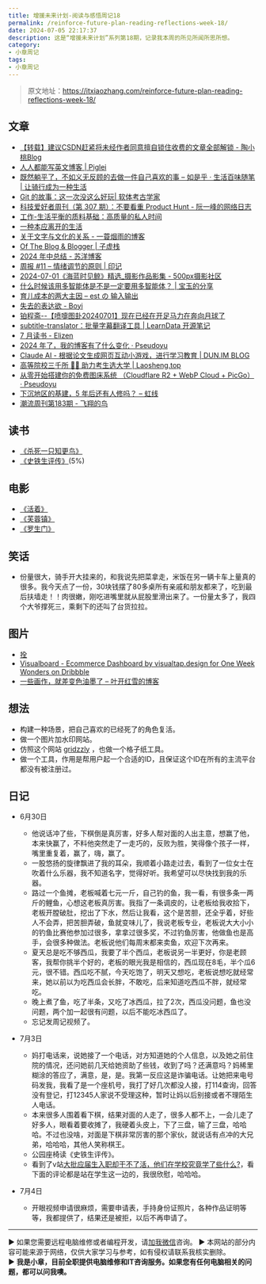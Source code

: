 ```yaml
---
title: 增援未来计划-阅读与感悟周记18
permalink: /reinforce-future-plan-reading-reflections-week-18/
date: 2024-07-05 22:17:37
description: 这是“增援未来计划”系列第18期，记录我本周的所见所闻所思所想。
category:
- 小章周记
tags:
- 小章周记
---
```


> 原文地址：<https://itxiaozhang.com/reinforce-future-plan-reading-reflections-week-18/>

## 文章

- [【转载】建议CSDN赶紧将未经作者同意擅自锁住收费的文章全部解锁 - 陶小桃Blog](https://www.52txr.cn/2024/csdnblockVIP.html)
- [人人都能写英文博客 | Piglei](https://www.piglei.com/articles/everyone-can-write-eng-blog/)
- [既然躺平了，不如义无反顾的去做一件自己喜欢的事 – 如是乎 · 生活百味随笔 | 让骑行成为一种生活](http://rushihu.com/archives/1451?)
- [Git 的故事：这一次没这么好玩| 软体考古学家](https://blog.brachiosoft.com/posts/git/)
- [科技爱好者周刊（第 307 期）：不要看重 Product Hunt - 阮一峰的网络日志](http://www.ruanyifeng.com/blog/2024/07/weekly-issue-307.html)
- [工作-生活平衡的质料基础：高质量的私人时间](https://stephenleng.com/cn/the-material-basis-for-work-life-balance/)
- [一种本应离开的生活](https://stephenleng.com/cn/a-life-that-should-have-been-left-behind/?utm_source=blogfinder)
- [关于文字与文化的关系 - 一蓑烟雨的博客](https://easyf12.top/posts/6286e655/?utm_source=blogfinder)
- [Of The Blog & Blogger | 子虚栈](https://blog.si-on.top/about/)
- [2024 年中总结 - 苏洋博客](https://soulteary.com/2024/06/30/2024-mid-year-summary.html?utm_source=blogfinder#%E6%95%B0%E5%AD%97%E5%8C%96%E9%A2%86%E5%9F%9F%E7%9A%84%E5%88%9B%E4%B8%9A)
- [周报 #11 – 情绪调节的原则 | 印记](https://yinji.org/5267.html?utm_source=blogfinder)
- [2024-07-01《海蓝时见鲸》精选_摄影作品影集 - 500px摄影社区](https://500px.com.cn/community/set/829dfc4b7f6e4e388f63ac10e48a831f/details)
- [什么时候该用多智能体是不是一定要用多智能体？ | 宝玉的分享](https://baoyu.io/blog/ai/when-to-use-multi-agent-systems-or-cot)
- [育儿成本的两大主因 – est の 输入输出](https://blog.est.im/2024/stderr-13)
- [失去的表达欲 - Boyi](https://www.boyilu.com/lost-desire-to-express)
- [铂程斋--【喷嚏图卦20240701】现在已经在开足马力在奔向月球了](https://www.dapenti.com/blog/more.asp?name=xilei&id=179593)
- [subtitle-translator：批量字幕翻译工具 | LearnData 开源笔记](https://newzone.top/apps/devdocs/subtitle-translator.html)
- [7 月读书 - Elizen](https://elizen.me/posts/2024/06/july-reading-plan/)
- [2024 年了，我的博客有了什么变化 · Pseudoyu](https://www.pseudoyu.com/zh/2024/06/29/what_changed_in_my_blog_2024/)
- [Claude AI - 根据论文生成网页互动小游戏，进行学习教育 | DUN.IM BLOG](https://blog.dun.im/anonymous/claude-ai-post-paper-to-mini-web-game.html)
- [高等院校三千所 👨‍🎓 助力考生选大学 | Laosheng.top](https://laosheng.top/fuwu/yuanxiao)
- [从零开始搭建你的免费图床系统 （Cloudflare R2 + WebP Cloud + PicGo） · Pseudoyu](https://www.pseudoyu.com/zh/2024/06/30/free_image_hosting_system_using_r2_webp_cloud_and_picgo/)
- [下沉地区的基建，5 年后还有人修吗？ – 虹线](https://1q43.blog/post/6031)
- [潮流周刊第183期 - 飞翔的鸟](https://weekly.tw93.fun/posts/183-%E9%A3%9E%E7%BF%94%E7%9A%84%E9%B8%9F/)

## 读书

- [《杀死一只知更鸟》](https://book.douban.com/subject/6781808/)
- [《史铁生评传》](https://book.douban.com/subject/30327272/)(5%)

## 电影

- [《活着》](https://movie.douban.com/subject/1292365/)
- [《芙蓉镇》](https://movie.douban.com/subject/1297880/)
- [《罗生门》](https://movie.douban.com/subject/1291879/)

## 笑话

- 份量很大，骑手开大挂来的，和我说先把菜拿走，米饭在另一辆卡车上量真的很多。我今天点了一份，30块钱摆了80多桌所有亲戚和朋友都来了，吃到最后扶墙走！！肉很嫩，刚吃进嘴里就从屁股里滑出来了。一份量太多了，我四个大爷撑死三，乘剩下的还叫了台货拉拉。

## 图片

- [拴](https://500px.com.cn/community/set/3cda45a9c229418082e9b6e9b7ec8f7c/details)
- [Visualboard - Ecommerce Dashboard by visualtap.design for One Week Wonders on Dribbble](https://dribbble.com/shots/24461031)
- [一些画作，就差变色油墨了 – 叶开红雪的博客](https://yekaihongxue.com/archives/667)

## 想法

- 构建一种场景，把自己喜欢的已经死了的角色复活。
- 做一个图片加水印网站。
- 仿照这个网站 [gridzzly](https://gridzzly.com/) ，也做一个格子纸工具。
- 做一个工具，作用是帮用户起一个合适的ID，且保证这个ID在所有的主流平台都没有被注册过。

## 日记

- 6月30日
  - 他说话冲了些，下棋倒是真厉害，好多人帮对面的人出主意，想赢了他，本来快赢了，不料他突然走了一走巧的，反败为胜，笑得像个孩子一样，嘴里重复着，赢了，嗨，赢了。
  - 一股悠扬的旋律飘进了我的耳朵，我顺着小路走过去，看到了一位女士在吹着什么乐器，我不知道名字，觉得好听。我希望可以尽快找到我的乐器。
  - 路过一个鱼摊，老板喊着七元一斤，自己钓的鱼，我一看，有很多条一两斤的鲤鱼，心想这老板真厉害。我指了一条调皮的，让老板给我收拾下，老板开膛破肚，挖出了下水，然后让我看，这个是苦胆，还全乎着，好些人不会弄，把苦胆弄破，鱼就变味儿了，我说老板专业，老板说大大小小的钓鱼比赛他参加过很多，拿拿过很多奖，不过钓鱼厉害，他做鱼也是高手，会很多种做法。老板说他们每周末都来卖鱼，欢迎下次再来。
  - 夏天总是吃不够西瓜，我要了半个西瓜，老板说另一半更好，你是老顾客，我帮你挑半个好的，老板的眼光我是相信的，西瓜现在8毛，半个瓜6元，很不错。西瓜吃不腻，今天吃饱了，明天又想吃，老板说想吃就经常来，她以前以为吃西瓜会长胖，不敢吃，后来知道吃西瓜不胖，就经常吃。
  - 晚上煮了鱼，吃了半条，又吃了冰西瓜，拉了2次，西瓜没问题，鱼也没问题，两个加一起很有问题，以后不能吃冰西瓜了。
  - 忘记发周记视频了。

- 7月3日
  - 妈打电话来，说她接了一个电话，对方知道她的个人信息，以及她之前住院的情况，还问她前几天给她资助了些钱，收到了吗？还满意吗？妈稀里糊涂的答应了，满意，是，是。我第一反应这是诈骗电话。让她把来电号码发我，我看了是一个座机号，我打了好几次都没人接，打114查询，回答没有登记，打12345人家说不受理这种，暂时让妈以后别接或者不理陌生人电话。
  - 本来很多人围着看下棋，结果对面的人走了，很多人都不上，一会儿走了好多人，眼看着要收摊了，我硬着头皮上，下了三盘，输了三盘，哈哈哈。不过也没啥，对面是下棋非常厉害的那个家伙，就说话有点冲的大兄弟，哈哈哈，其他人笑称棋王。
  - 公园座椅读《史铁生评传》。
  - 看到了v站[大批应届生入职却干不了活，他们在学校究竟学了些什么?](https://www.v2ex.com/t/1054421#)，看下面的评论都是站在学生这一边的，我很欣慰，哈哈哈。

- 7月4日
  - 开眼视频申请很麻烦，需要申请表，手持身份证照片，各种作品证明等等，我都提供了，结果还是被拒，以后不再申请了。

---
▶ 如果您需要远程电脑维修或者编程开发，请[加我微信](https://itxiaozhang.netlify.app/)咨询。 
▶ 本网站的部分内容可能来源于网络，仅供大家学习与参考，如有侵权请联系我核实删除。  
▶ **我是小章，目前全职提供电脑维修和IT咨询服务。如果您有任何电脑相关的问题，都可以问我噢。**  
